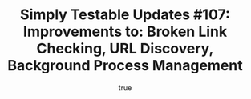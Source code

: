 ---
layout: default
title: "Simply Testable Updates #107: Improvements to: Broken Link Checking, URL Discovery, Background Process Management"
author:
    name: Jon Cram
    url: https://github.com/webignition
continue_reading: false
newsletter:
    issue_number: 107th
    url: https://us5.campaign-archive2.com/?u=ac75e33d993d2b502e333ddd0&amp;id=b896935ac5
    highlights:
      - <a href="https://us5.campaign-archive2.com/?u=ac75e33d993d2b502e333ddd0&amp;id=b896935ac5#broken-link-checking">Broken link checking improvements</a>
      - <a href="https://us5.campaign-archive2.com/?u=ac75e33d993d2b502e333ddd0&amp;id=b896935ac5#url-discovery">URL discovery improvements</a>
      - <a href="https://us5.campaign-archive2.com/?u=ac75e33d993d2b502e333ddd0&amp;id=b896935ac5#background-process-management">Background process management improvements</a>
    closing_sentence: Expect the next newsletter in a week from now on 24 September 2014
---